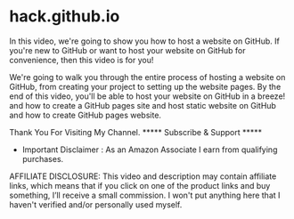 # hack.github.io
In this video, we're going to show you how to host a website on GitHub. If you're new to GitHub or want to host your website on GitHub for convenience, then this video is for you!

We're going to walk you through the entire process of hosting a website on GitHub, from creating your project to setting up the website pages. By the end of this video, you'll be able to host your website on GitHub in a breeze! and how to create a GitHub pages site and host static website on GitHub and how to create GitHub pages website.


Thank You For Visiting My Channel.
***** Subscribe & Support  *****

* Important Disclaimer : As an Amazon Associate I earn from qualifying purchases.


AFFILIATE DISCLOSURE: 
This video and description may contain affiliate links, which means that if you click on one of the product links and buy something, I’ll receive a small commission. I won't put anything here that I haven't verified and/or personally used myself.

